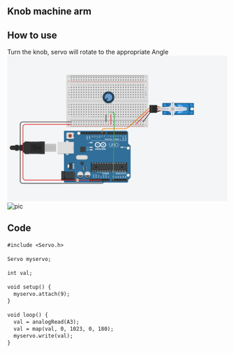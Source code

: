 ## Knob machine arm
## How to use
Turn the knob, servo will rotate to the appropriate Angle
 ![pic](https://github.com/msc-creative-computing/p-comp-labs-FengLinLi2010/blob/main/Lab3/servo.png)
 ![pic](https://github.com/msc-creative-computing/p-comp-labs-FengLinLi2010/blob/main/Lab3/servo.jpg)
## Code
```
#include <Servo.h>

Servo myservo; 

int val;    

void setup() {
  myservo.attach(9); 
}

void loop() {
  val = analogRead(A3);
  val = map(val, 0, 1023, 0, 180);   
  myservo.write(val);                
}
